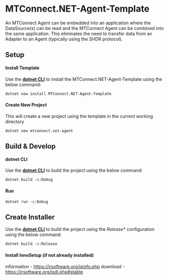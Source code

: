 # MTConnect.NET-Agent-Template
An MTConnect Agent can be embedded into an application where the DataSource(s) can be read and the MTConnect Agent can be combined into the same application. This eliminates the need to transfer data from an Adapter to an Agent (typically using the SHDR protocol).

## Setup

#### Install Template
Use the **[dotnet CLI](https://learn.microsoft.com/en-us/dotnet/core/tools/)** to install the MTConnect.NET-Agent-Template using the below command:
```
dotnet new install MTConnect.NET-Agent-Template
```

#### Create New Project
This will create a new project using the template in the current working directory
```
dotnet new mtconnect.net-agent
```

## Build & Develop

#### dotnet CLI
Use the **[dotnet CLI](https://learn.microsoft.com/en-us/dotnet/core/tools/)** to build the project using the below command:
```
dotnet build -c:Debug
```

#### Run
```
dotnet run -c:Debug
```

## Create Installer
Use the **[dotnet CLI](https://learn.microsoft.com/en-us/dotnet/core/tools/)** to build the project using the *Release** configuration using the below command:
```
dotnet build -c:Release
```

#### Install InnoSetup (if not already installed)
information - https://jrsoftware.org/isinfo.php
download - https://jrsoftware.org/isdl.php#stable


